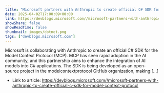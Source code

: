 ```yaml
---
title: "Microsoft partners with Anthropic to create official C# SDK for Model Context Protocol"
date: 2025-04-02T17:00:09+00:00
link: https://devblogs.microsoft.com//microsoft-partners-with-anthropic-to-create-official-c-sdk-for-model-context-protocol
showShare: false
showReadTime: false
thumbnail: images/dotnet.png
tags: ["devblogs.microsoft.com"]
---
```

Microsoft is collaborating with Anthropic to create an official C# SDK for the Model Context Protocol (MCP). MCP has seen rapid adoption in the AI community, and this partnership aims to enhance the integration of AI models into C# applications. The SDK is being developed as an open-source project in the modelcontextprotocol GitHub organization, making […]

- Link to article: https://devblogs.microsoft.com//microsoft-partners-with-anthropic-to-create-official-c-sdk-for-model-context-protocol
